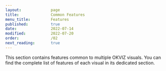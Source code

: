 ```yaml
---
layout:             page
title:              Common Features
menu_title:         Features
published:          true
date:               2022-07-14
modified:           2022-07-20
order:              /02
next_reading:       true
---
```


This section contains features common to multiple OKVIZ visuals. You can find the complete list of features of each visual in its dedicated section. 
